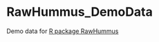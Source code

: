 # RawHummus_DemoData
 Demo data for [R package RawHummus](https://github.com/YonghuiDong/RawHummus)
